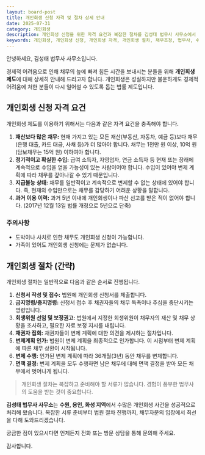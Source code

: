 ```yaml
---
layout: board-post
title: 개인회생 신청 자격 및 절차 상세 안내
date: 2025-07-31
category: 개인회생
description: 개인회생 신청을 위한 자격 요건과 복잡한 절차를 김성태 법무사 사무소에서 상세히 안내해 드립니다. 채무 문제 해결을 위한 첫걸음을 시작하세요.
keywords: 개인회생, 개인회생 신청, 개인회생 자격, 개인회생 절차, 채무조정, 법무사, 수원 법무사, 용인 법무사, 화성 법무사
---
```


안녕하세요, 김성태 법무사 사무소입니다.

경제적 어려움으로 인해 채무의 늪에 빠져 힘든 시간을 보내시는 분들을 위해 **개인회생 제도**에 대해 상세히 안내해 드리고자 합니다. 개인회생은 성실하지만 불운하게도 경제적 어려움에 처한 분들이 다시 일어설 수 있도록 돕는 법률 제도입니다.

## 개인회생 신청 자격 요건

개인회생 제도를 이용하기 위해서는 다음과 같은 자격 요건을 충족해야 합니다.

1.  **재산보다 많은 채무:** 현재 가지고 있는 모든 재산(부동산, 자동차, 예금 등)보다 채무(은행 대출, 카드 대금, 사채 등)가 더 많아야 합니다. 채무는 1천만 원 이상, 10억 원(담보채무는 15억 원) 이하여야 합니다.
2.  **정기적이고 확실한 수입:** 급여 소득자, 자영업자, 연금 소득자 등 현재 또는 장래에 계속적으로 수입을 얻을 가능성이 있는 사람이어야 합니다. 수입이 있어야 변제 계획에 따라 채무를 갚아나갈 수 있기 때문입니다.
3.  **지급불능 상태:** 채무를 일반적이고 계속적으로 변제할 수 없는 상태에 있어야 합니다. 즉, 현재의 수입만으로는 채무를 감당하기 어려운 상황을 말합니다.
4.  **과거 이용 이력:** 과거 5년 이내에 개인회생이나 파산 선고를 받은 적이 없어야 합니다. (2017년 12월 13일 법률 개정으로 5년으로 단축)

### 주의사항

* 도박이나 사치로 인한 채무도 개인회생 신청이 가능합니다.
* 가족이 있어도 개인회생 신청에는 문제가 없습니다.

## 개인회생 절차 (간략)

개인회생 절차는 일반적으로 다음과 같은 순서로 진행됩니다.

1.  **신청서 작성 및 접수:** 법원에 개인회생 신청서를 제출합니다.
2.  **금지명령/중지명령:** 신청서 접수 후 채권자들의 채무 독촉이나 추심을 중단시키는 명령입니다.
3.  **회생위원 선임 및 보정권고:** 법원에서 지정한 회생위원이 채무자의 재산 및 채무 상황을 조사하고, 필요한 자료 보정 지시를 내립니다.
4.  **채권자 집회:** 채권자들이 변제 계획에 대한 의견을 제시하는 절차입니다.
5.  **변제계획 인가:** 법원이 변제 계획을 최종적으로 인가합니다. 이 시점부터 변제 계획에 따른 채무 상환이 시작됩니다.
6.  **변제 수행:** 인가된 변제 계획에 따라 36개월(3년) 동안 채무를 변제합니다.
7.  **면책 결정:** 변제 계획을 모두 수행하면 남은 채무에 대해 면책 결정을 받아 모든 채무에서 벗어나게 됩니다.

> 개인회생 절차는 복잡하고 준비해야 할 서류가 많습니다. 경험이 풍부한 법무사의 도움을 받는 것이 중요합니다.

**김성태 법무사 사무소**는 **수원, 용인, 화성 지역**에서 수많은 개인회생 사건을 성공적으로 처리해 왔습니다. 복잡한 서류 준비부터 법원 절차 진행까지, 채무자분의 입장에서 최선을 다해 도와드리겠습니다.

궁금한 점이 있으시다면 언제든지 전화 또는 방문 상담을 통해 문의해 주세요.

감사합니다.
